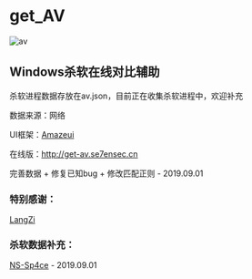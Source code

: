 # get_AV

![av](https://raw.githubusercontent.com/r00tSe7en/get_AV/master/av.png)

## Windows杀软在线对比辅助

杀软进程数据存放在av.json，目前正在收集杀软进程中，欢迎补充

数据来源：网络

UI框架：[Amazeui](https://amazeui.clouddeep.cn/)

在线版：http://get-av.se7ensec.cn

完善数据 + 修复已知bug + 修改匹配正则 - 2019.09.01

### 特别感谢：

[LangZi](https://github.com/LangziFun)

### 杀软数据补充：

[NS-Sp4ce](https://github.com/NS-Sp4ce) - 2019.09.01
